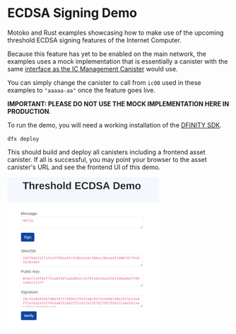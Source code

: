 # ECDSA Signing Demo

Motoko and Rust examples showcasing how to make use of the upcoming threshold ECDSA signing features of the Internet Computer.

Because this feature has yet to be enabled on the main network, the examples uses a mock implementation that is essentially a canister with the same [interface as the IC Management Canister](https://github.com/dfinity/interface-spec/blob/master/spec/index.adoc#ic-method-ecdsa_public_key) would use.

You can simply change the canister to call from `ic00` used in these examples to `"aaaaa-aa"` once the feature goes live.

**IMPORTANT: PLEASE DO NOT USE THE MOCK IMPLEMENTATION HERE IN PRODUCTION**.

To run the demo, you will need a working installation of the [DFINITY SDK](https://github.com/dfinity/sdk).

```
dfx deploy
```

This should build and deploy all canisters including a frontend asset canister.
If all is successful, you may point your browser to the asset canister's URL and see the frontend UI of this demo.

![screenshot](https://github.com/ninegua/ecdsa_example/raw/master/screenshot.png) 
